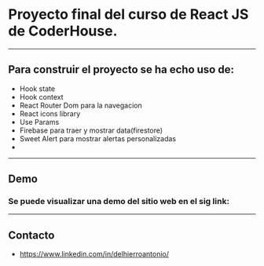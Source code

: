 # Proyecto final del curso de React JS de **CoderHouse**.
---
## Para construir el proyecto se ha echo uso de:
- Hook state
- Hook context
- React Router Dom para la navegacion
- React icons library
- Use Params
- Firebase para traer y mostrar data(firestore)
- Sweet Alert para mostrar alertas personalizadas
- 
---
## Demo
### Se puede visualizar una **demo** del sitio web en el sig link: 
---
## Contacto
- https://www.linkedin.com/in/delhierroantonio/